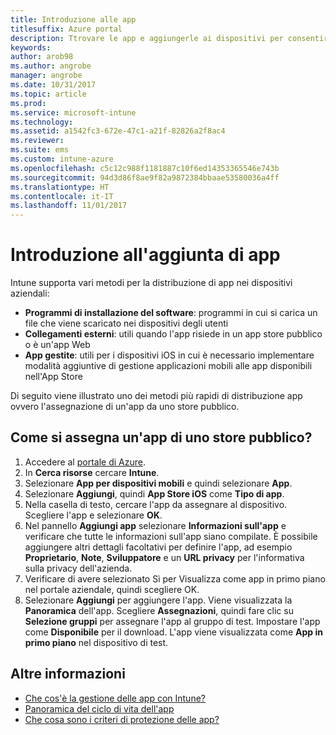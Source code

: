 ```yaml
---
title: Introduzione alle app
titlesuffix: Azure portal
description: Ttrovare le app e aggiungerle ai dispositivi per consentire ai dipendenti di svolgere il proprio lavoro.
keywords: 
author: arob98
ms.author: angrobe
manager: angrobe
ms.date: 10/31/2017
ms.topic: article
ms.prod: 
ms.service: microsoft-intune
ms.technology: 
ms.assetid: a1542fc3-672e-47c1-a21f-82826a2f8ac4
ms.reviewer: 
ms.suite: ems
ms.custom: intune-azure
ms.openlocfilehash: c5c12c988f1181887c10f6ed14353365546e743b
ms.sourcegitcommit: 94d3d86f8ae9f82a9872384bbaae53580036a4ff
ms.translationtype: HT
ms.contentlocale: it-IT
ms.lasthandoff: 11/01/2017
---
```

# <a name="get-started-with-adding-apps"></a>Introduzione all'aggiunta di app

Intune supporta vari metodi per la distribuzione di app nei dispositivi aziendali:

* **Programmi di installazione del software**: programmi in cui si carica un file che viene scaricato nei dispositivi degli utenti
* __Collegamenti esterni__: utili quando l'app risiede in un app store pubblico o è un'app Web
* **App gestite**: utili per i dispositivi iOS in cui è necessario implementare modalità aggiuntive di gestione applicazioni mobili alle app disponibili nell'App Store

Di seguito viene illustrato uno dei metodi più rapidi di distribuzione app ovvero l'assegnazione di un'app da uno store pubblico.

## <a name="how-do-i-assign-a-public-store-app"></a>Come si assegna un'app di uno store pubblico?

1. Accedere al [portale di Azure](https://portal.azure.com).
2. In **Cerca risorse** cercare **Intune**.
3. Selezionare **App per dispositivi mobili** e quindi selezionare **App**.
4. Selezionare **Aggiungi**, quindi **App Store iOS** come **Tipo di app**.
5. Nella casella di testo, cercare l'app da assegnare al dispositivo. Scegliere l'app e selezionare **OK**.
6. Nel pannello **Aggiungi app** selezionare **Informazioni sull'app** e verificare che tutte le informazioni sull'app siano compilate. È possibile aggiungere altri dettagli facoltativi per definire l'app, ad esempio **Proprietario**, **Note**, **Sviluppatore** e un **URL privacy** per l'informativa sulla privacy dell'azienda.
7. Verificare di avere selezionato Sì per Visualizza come app in primo piano nel portale aziendale, quindi scegliere OK.
8. Selezionare **Aggiungi** per aggiungere l'app. Viene visualizzata la **Panoramica** dell'app. Scegliere **Assegnazioni**, quindi fare clic su **Selezione gruppi** per assegnare l'app al gruppo di test. Impostare l'app come **Disponibile** per il download. L'app viene visualizzata come **App in primo piano** nel dispositivo di test.

## <a name="learn-more"></a>Altre informazioni

* [Che cos'è la gestione delle app con Intune?](app-management.md)
* [Panoramica del ciclo di vita dell'app](app-lifecycle.md)
* [Che cosa sono i criteri di protezione delle app?](app-protection-policy.md)
